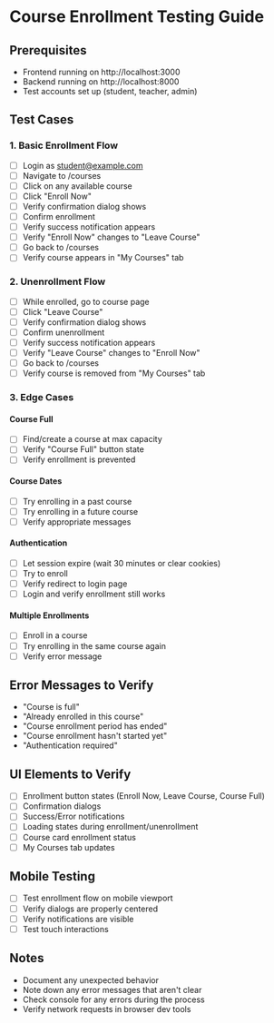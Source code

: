 # Course Enrollment Testing Guide

## Prerequisites

- Frontend running on http://localhost:3000
- Backend running on http://localhost:8000
- Test accounts set up (student, teacher, admin)

## Test Cases

### 1. Basic Enrollment Flow

- [ ] Login as student@example.com
- [ ] Navigate to /courses
- [ ] Click on any available course
- [ ] Click "Enroll Now"
- [ ] Verify confirmation dialog shows
- [ ] Confirm enrollment
- [ ] Verify success notification appears
- [ ] Verify "Enroll Now" changes to "Leave Course"
- [ ] Go back to /courses
- [ ] Verify course appears in "My Courses" tab

### 2. Unenrollment Flow

- [ ] While enrolled, go to course page
- [ ] Click "Leave Course"
- [ ] Verify confirmation dialog shows
- [ ] Confirm unenrollment
- [ ] Verify success notification appears
- [ ] Verify "Leave Course" changes to "Enroll Now"
- [ ] Go back to /courses
- [ ] Verify course is removed from "My Courses" tab

### 3. Edge Cases

#### Course Full

- [ ] Find/create a course at max capacity
- [ ] Verify "Course Full" button state
- [ ] Verify enrollment is prevented

#### Course Dates

- [ ] Try enrolling in a past course
- [ ] Try enrolling in a future course
- [ ] Verify appropriate messages

#### Authentication

- [ ] Let session expire (wait 30 minutes or clear cookies)
- [ ] Try to enroll
- [ ] Verify redirect to login page
- [ ] Login and verify enrollment still works

#### Multiple Enrollments

- [ ] Enroll in a course
- [ ] Try enrolling in the same course again
- [ ] Verify error message

## Error Messages to Verify

- "Course is full"
- "Already enrolled in this course"
- "Course enrollment period has ended"
- "Course enrollment hasn't started yet"
- "Authentication required"

## UI Elements to Verify

- [ ] Enrollment button states (Enroll Now, Leave Course, Course Full)
- [ ] Confirmation dialogs
- [ ] Success/Error notifications
- [ ] Loading states during enrollment/unenrollment
- [ ] Course card enrollment status
- [ ] My Courses tab updates

## Mobile Testing

- [ ] Test enrollment flow on mobile viewport
- [ ] Verify dialogs are properly centered
- [ ] Verify notifications are visible
- [ ] Test touch interactions

## Notes

- Document any unexpected behavior
- Note down any error messages that aren't clear
- Check console for any errors during the process
- Verify network requests in browser dev tools
